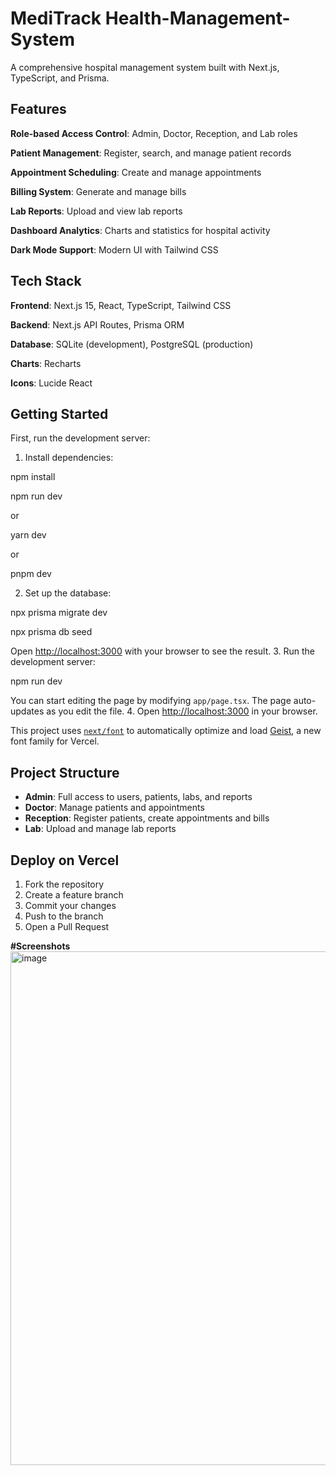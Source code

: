 # MediTrack Health-Management-System
A comprehensive hospital management system built with Next.js, TypeScript, and Prisma.

## Features


 **Role-based Access Control**: Admin, Doctor, Reception, and Lab roles

 **Patient Management**: Register, search, and manage patient records

 **Appointment Scheduling**: Create and manage appointments

 **Billing System**: Generate and manage bills

 **Lab Reports**: Upload and view lab reports

 **Dashboard Analytics**: Charts and statistics for hospital activity

 **Dark Mode Support**: Modern UI with Tailwind CSS

## Tech Stack

 **Frontend**: Next.js 15, React, TypeScript, Tailwind CSS

**Backend**: Next.js API Routes, Prisma ORM

 **Database**: SQLite (development), PostgreSQL (production)

 **Charts**: Recharts

**Icons**: Lucide React


 ## Getting Started

 
First, run the development server:

1. Install dependencies:


    
  npm install
  
   

npm run dev

 or

yarn dev

 or

pnpm dev



2. Set up the database:
   
  npx prisma migrate dev
   
   npx prisma db seed
   
   
 
Open [http://localhost:3000](http://localhost:3000) with your browser to see the result.
3. Run the development server:
   
   npm run dev
  
 
You can start editing the page by modifying `app/page.tsx`. The page auto-updates as you edit the file.
4. Open [http://localhost:3000](http://localhost:3000) in your browser.
 
This project uses [`next/font`](https://nextjs.org/docs/app/building-your-application/optimizing/fonts) to automatically optimize and load [Geist](https://vercel.com/font), a new font family for Vercel.
## Project Structure
 
- **Admin**: Full access to users, patients, labs, and reports
- **Doctor**: Manage patients and appointments
- **Reception**: Register patients, create appointments and bills
- **Lab**: Upload and manage lab reports
 

 
## Deploy on Vercel
1. Fork the repository
2. Create a feature branch
3. Commit your changes
4. Push to the branch
5. Open a Pull Request
 
**#Screenshots**
<img width="1892" height="822" alt="image" src="https://github.com/user-attachments/assets/0dbea8c2-862f-42ac-85bb-302a4da9f858" />
